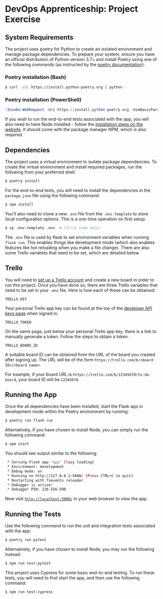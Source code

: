 # DevOps Apprenticeship: Project Exercise

## System Requirements

The project uses poetry for Python to create an isolated environment and manage package dependencies.
To prepare your system, ensure you have an official distribution of Python version 3.7+ and install Poetry using one of the following commands (as instructed by the [poetry documentation](https://python-poetry.org/docs/#system-requirements)):

### Poetry installation (Bash)

```bash
$ curl -sSL https://install.python-poetry.org | python -
```

### Poetry installation (PowerShell)

```powershell
(Invoke-WebRequest -Uri https://install.python-poetry.org -UseBasicParsing).Content | python -
```

If you wish to run the end-to-end tests associated with the app, you will also need to have Node installed - follow the [installation steps on the website](https://nodejs.org/).
It should come with the package manager NPM, which is also required.

## Dependencies

The project uses a virtual environment to isolate package dependencies. To create the virtual environment and install required packages, run the following from your preferred shell:

```bash
$ poetry install
```

For the end-to-end tests, you will need to install the dependencies in the `package.json` file using the following command:

```bash
$ npm install
```

You'll also need to clone a new `.env` file from the `.env.template` to store local configuration options. This is a one-time operation on first setup:

```bash
$ cp .env.template .env  # (first time only)
```

The `.env` file is used by flask to set environment variables when running `flask run`. This enables things like development mode (which also enables features like hot reloading when you make a file change).
There are also some Trello variables that need to be set, which are detailed below.

## Trello

You will need to [set up a Trello account](https://trello.com/signup) and create a new board in order to run this project. Once you have done so, there are three Trello variables that need to be set in your `.env` file.
Here is how each of these can be obtained:

```dotenv
TRELLO_KEY
```
Your personal Trello app key can be found at the top of the [developer API keys page](https://trello.com/app-key) when signed in.

```dotenv
TRELLO_TOKEN
```
On the same page, just below your personal Trello app key, there is a link to manually generate a token. Follow the steps to obtain a token.

```dotenv
TRELLO_BOARD_ID
```
A suitable board ID can be obtained from the URL of the board you created after signing up.
The URL will be of the form `https://trello.com/b/<board ID>/<board name>`.

For example, if your board URL is `https://trello.com/b/12345678/to-do-board`, your board ID will be `12345678`.

## Running the App

Once the all dependencies have been installed, start the Flask app in development mode within the Poetry environment by running:

```bash
$ poetry run flask run
```

Alternatively, if you have chosen to install Node, you can simply run the following command:

```bash
$ npm start
```

You should see output similar to the following:

```bash
 * Serving Flask app "app" (lazy loading)
 * Environment: development
 * Debug mode: on
 * Running on http://127.0.0.1:5000/ (Press CTRL+C to quit)
 * Restarting with fsevents reloader
 * Debugger is active!
 * Debugger PIN: 226-556-590
```

Now visit [`http://localhost:5000/`](http://localhost:5000/) in your web browser to view the app.

## Running the Tests

Use the following command to run the unit and integration tests associated with the app:

```bash
$ poetry run pytest
```

Alternatively, if you have chosen to install Node, you may run the following instead:

```bash
$ npm run test:pytest
```

This project uses Cypress for some basic end-to-end testing. To run these tests, you will need to first start the app, and then use the following command:

```bash
$ npm run test:cypress
```
